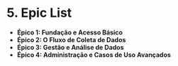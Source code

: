 # 5. Epic List
*   **Épico 1: Fundação e Acesso Básico**
*   **Épico 2: O Fluxo de Coleta de Dados**
*   **Épico 3: Gestão e Análise de Dados**
*   **Épico 4: Administração e Casos de Uso Avançados**
